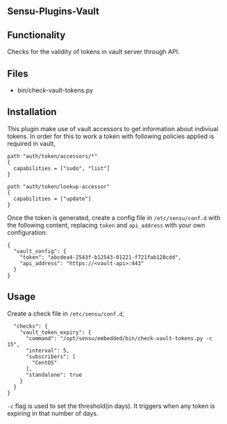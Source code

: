 ## Sensu-Plugins-Vault

## Functionality

Checks for the validity of tokens in vault server through API.

## Files
  * bin/check-vault-tokens.py

## Installation

This plugin make use of vault accessors to get information about indiviual tokens.
In order for this to work a token with following policies applied is required in vault, 

```
path "auth/token/accessors/*"
{
  capabilities = ["sudo", "list"]
}

path "auth/token/lookup-accessor"
{
  capabilities = ["update"]
}
```

Once the token is generated, create a config file in `/etc/sensu/conf.d` with the following content, replacing `token` and `api_address` with your own configuration:

```{
{
  "vault_config": {
    "token": "abcdea4-2543f-b12543-01221-f721fab128cdd",
    "api_address": "https://<vault-api>:443"
  }
} 
```


## Usage

Create a check file in `/etc/sensu/conf.d`,

```{
  "checks": {
    "vault_token_expiry": {
      "command": "/opt/sensu/embedded/bin/check-vault-tokens.py -c 15",
      "interval": 5,
      "subscribers": [
        "CentOS"
      ],
      "standalone": true
    }
  }
}
```

`-c` flag is used to set the threshold(in days). It triggers when any token is expiring in that number of days.
